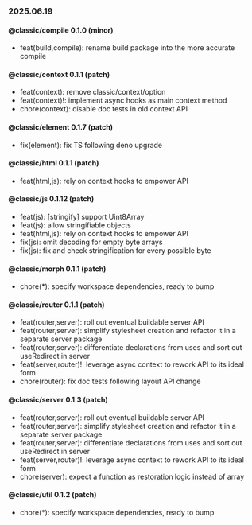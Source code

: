 ### 2025.06.19

#### @classic/compile 0.1.0 (minor)

- feat(build,compile): rename build package into the more accurate compile

#### @classic/context 0.1.1 (patch)

- feat(context): remove classic/context/option
- feat(context)!: implement async hooks as main context method
- chore(context): disable doc tests in old context API

#### @classic/element 0.1.7 (patch)

- fix(element): fix TS following deno upgrade

#### @classic/html 0.1.1 (patch)

- feat(html,js): rely on context hooks to empower API

#### @classic/js 0.1.12 (patch)

- feat(js): [stringify] support Uint8Array
- feat(js): allow stringifiable objects
- feat(html,js): rely on context hooks to empower API
- fix(js): omit decoding for empty byte arrays
- fix(js): fix and check stringification for every possible byte

#### @classic/morph 0.1.1 (patch)

- chore(*): specify workspace dependencies, ready to bump

#### @classic/router 0.1.1 (patch)

- feat(router,server): roll out eventual buildable server API
- feat(router,server): simplify stylesheet creation and refactor it in a
  separate server package
- feat(router,server): differentiate declarations from uses and sort out
  useRedirect in server
- feat(server,router)!: leverage async context to rework API to its ideal form
- chore(router): fix doc tests following layout API change

#### @classic/server 0.1.3 (patch)

- feat(router,server): roll out eventual buildable server API
- feat(router,server): simplify stylesheet creation and refactor it in a
  separate server package
- feat(router,server): differentiate declarations from uses and sort out
  useRedirect in server
- feat(server,router)!: leverage async context to rework API to its ideal form
- chore(server): expect a function as restoration logic instead of array

#### @classic/util 0.1.2 (patch)

- chore(*): specify workspace dependencies, ready to bump
